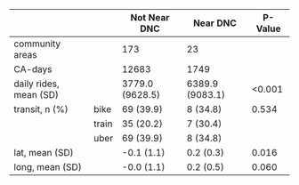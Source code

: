 |                        |       | Not Near DNC    | Near DNC        | P-Value   |
|------------------------|-------|-----------------|-----------------|-----------|
| community areas        |       | 173             | 23              |           |
| CA-days                |       | 12683           | 1749            |           |
| daily rides, mean (SD) |       | 3779.0 (9628.5) | 6389.9 (9083.1) | <0.001    |
| transit, n (%)         | bike  | 69 (39.9)       | 8 (34.8)        | 0.534     |
|                        | train | 35 (20.2)       | 7 (30.4)        |           |
|                        | uber  | 69 (39.9)       | 8 (34.8)        |           |
| lat, mean (SD)         |       | -0.1 (1.1)      | 0.2 (0.3)       | 0.016     |
| long, mean (SD)        |       | -0.0 (1.1)      | 0.2 (0.5)       | 0.060     |